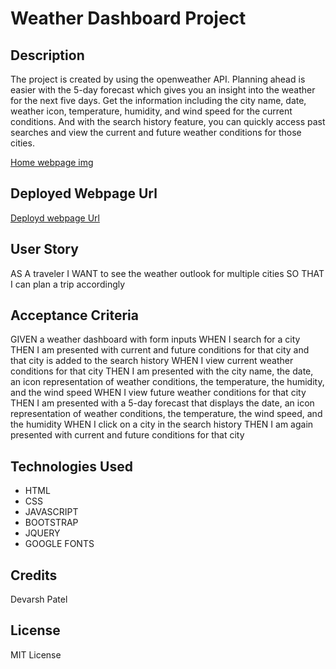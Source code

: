 # Weather Dashboard Project


## Description

The project is created by using the openweather API. Planning ahead is easier with the 5-day forecast which gives you an insight into the weather for the next five days. Get the information including the city name, date, weather icon, temperature, humidity, and wind speed for the current conditions. And with the search history feature, you can quickly access past searches and view the current and future weather conditions for those cities.
 

[Home webpage img](./assets/Images/home-webpage-img.png)

## Deployed Webpage Url

[Deployd webpage Url]()





## User Story

AS A traveler
I WANT to see the weather outlook for multiple cities
SO THAT I can plan a trip accordingly

## Acceptance Criteria

GIVEN a weather dashboard with form inputs
WHEN I search for a city
THEN I am presented with current and future conditions for that city and that city is added to the search history
WHEN I view current weather conditions for that city
THEN I am presented with the city name, the date, an icon representation of weather conditions, the temperature, the humidity, and the wind speed
WHEN I view future weather conditions for that city
THEN I am presented with a 5-day forecast that displays the date, an icon representation of weather conditions, the temperature, the wind speed, and the humidity
WHEN I click on a city in the search history
THEN I am again presented with current and future conditions for that city


## Technologies Used

- HTML
- CSS
- JAVASCRIPT
- BOOTSTRAP
- JQUERY
- GOOGLE FONTS

## Credits

Devarsh Patel

## License

MIT License